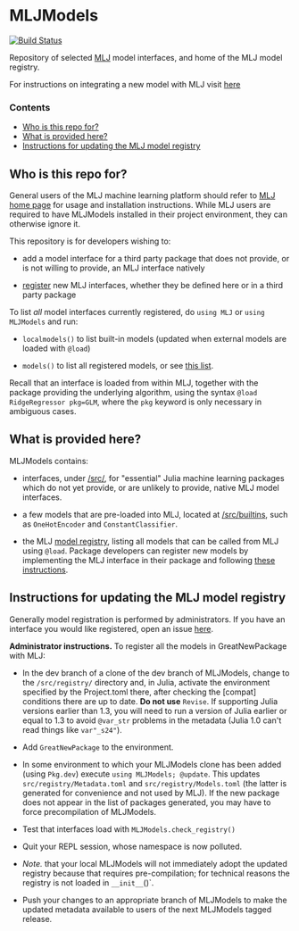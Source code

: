 # MLJModels

[![Build Status](https://travis-ci.com/alan-turing-institute/MLJModels.jl.svg?branch=master)](https://travis-ci.com/alan-turing-institute/MLJModels.jl)

Repository of selected
[MLJ](https://github.com/alan-turing-institute/MLJ.jl) model
interfaces, and home of the MLJ model registry.

For instructions on integrating a new model with MLJ visit
[here](https://alan-turing-institute.github.io/MLJ.jl/dev/adding_models_for_general_use/)


### Contents

 - [Who is this repo for?](#who-is-this-repo-for)
 - [What is provided here?](#what-is-provided-here)
 - [Instructions for updating the MLJ model registry](#instructions-for-updating-the-mlj-model-registry)

## Who is this repo for?

General users of the MLJ machine learning platform should refer to
[MLJ home page](https://github.com/alan-turing-institute/MLJ.jl) for
usage and installation instructions. While MLJ users are required to
have MLJModels installed in their project environment, they can
otherwise ignore it.

This repository is for developers wishing to: 

- add a model interface for a third party package that does not provide, or is
  not willing to provide, an MLJ interface natively
  
- [register](#instructions-for-updating-the-mlj-model-registry) new
  MLJ interfaces, whether they be defined here or in a third party
  package

To list *all* model interfaces currently registered, do `using MLJ` or `using MLJModels` and run:

- `localmodels()` to list built-in models (updated when external models are loaded with `@load`)

- `models()` to list all registered models, or see [this list](/src/registry/Models.toml).

Recall that an interface is loaded from within MLJ, together with the
package providing the underlying algorithm, using the syntax `@load
RidgeRegressor pkg=GLM`, where the `pkg` keyword is only necessary in
ambiguous cases.


## What is provided here?

MLJModels contains:

- interfaces, under [/src/](/src/), for "essential" Julia machine
  learning packages which do not yet provide, or are unlikely to
  provide, native MLJ model interfaces.
  
- a few models that are pre-loaded into MLJ, located at
  [/src/builtins](/src/builtins), such as `OneHotEncoder`
  and `ConstantClassifier`. 

- the MLJ [model registry](src/registry/Metadata.toml), listing all
  models that can be called from MLJ using `@load`. Package developers
  can register new models by implementing the MLJ interface in their
  package and following [these
  instructions](https://alan-turing-institute.github.io/MLJ.jl/dev/adding_models_for_general_use/).
  

## Instructions for updating the MLJ model registry

Generally model registration is performed by administrators. If you
have an interface you would like registered, open an issue
[here](https://github.com/alan-turing-institute/MLJ.jl/issues).

**Administrator instructions.** To register all the models in
GreatNewPackage with MLJ:

- In the dev branch of a clone of the dev branch of MLJModels, change
  to the `/src/registry/` directory and, in Julia, activate the
  environment specified by the Project.toml there, after checking the
  [compat] conditions there are up to date. **Do not use**
  `Revise`. If supporting Julia versions earlier than 1.3, you will
  need to run a version of Julia earlier or equal to 1.3 to avoid
  `@var_str` problems in the metadata (Julia 1.0 can't read things
  like `var"_s24"`).
  
- Add `GreatNewPackage` to the environment.

- In some environment to which your MLJModels clone has been added
  (using `Pkg.dev`) execute `using MLJModels; @update`. This updates
  `src/registry/Metadata.toml` and `src/registry/Models.toml` (the
  latter is generated for convenience and not used by MLJ). If the new
  package does not appear in the list of packages generated, you may
  have to force precompilation of MLJModels.
  
- Test that interfaces load with `MLJModels.check_registry()`

- Quit your REPL session, whose namespace is now polluted.

- *Note.* that your local MLJModels will not immediately adopt the
  updated registry because that requires pre-compilation; for
  technical reasons the registry is not loaded in `__init__`()`.

- Push your changes to an appropriate branch of MLJModels to make
  the updated metadata available to users of the next MLJModels tagged
  release.
